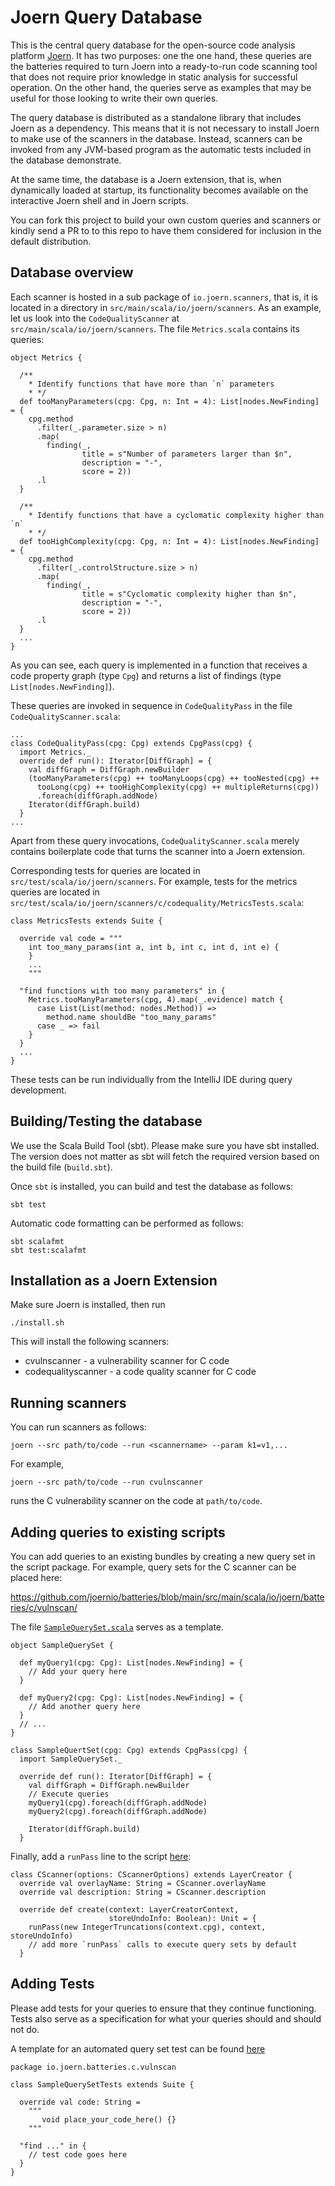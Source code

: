 # Joern Query Database

This is the central query database for the open-source code analysis
platform [Joern](https://github.com/ShiftLeftSecurity/joern). It has
two purposes: one the one hand, these queries are the batteries
required to turn Joern into a ready-to-run code scanning tool that
does not require prior knowledge in static analysis for successful
operation. On the other hand, the queries serve as examples that may
be useful for those looking to write their own queries.

The query database is distributed as a standalone library that
includes Joern as a dependency. This means that it is not necessary to
install Joern to make use of the scanners in the database. Instead,
scanners can be invoked from any JVM-based program as the automatic
tests included in the database demonstrate.

At the same time, the database is a Joern extension, that is, when
dynamically loaded at startup, its functionality becomes available on
the interactive Joern shell and in Joern scripts.

You can fork this project to build your own custom queries and
scanners or kindly send a PR to to this repo to have them considered
for inclusion in the default distribution.

## Database overview

Each scanner is hosted in a sub package of `io.joern.scanners`, that
is, it is located in a directory in
`src/main/scala/io/joern/scanners`. As an example, let us look into
the `CodeQualityScanner` at `src/main/scala/io/joern/scanners`. The
file `Metrics.scala` contains its queries:


```
object Metrics {

  /**
    * Identify functions that have more than `n` parameters
    * */
  def tooManyParameters(cpg: Cpg, n: Int = 4): List[nodes.NewFinding] = {
    cpg.method
      .filter(_.parameter.size > n)
      .map(
        finding(_,
                title = s"Number of parameters larger than $n",
                description = "-",
                score = 2))
      .l
  }

  /**
    * Identify functions that have a cyclomatic complexity higher than `n`
    * */
  def tooHighComplexity(cpg: Cpg, n: Int = 4): List[nodes.NewFinding] = {
    cpg.method
      .filter(_.controlStructure.size > n)
      .map(
        finding(_,
                title = s"Cyclomatic complexity higher than $n",
                description = "-",
                score = 2))
      .l
  }
  ...
}
```

As you can see, each query is implemented in a function that receives
a code property graph (type `Cpg`) and returns a list of findings
(type `List[nodes.NewFinding]`).

These queries are invoked in sequence in `CodeQualityPass` in the file
`CodeQualityScanner.scala`:

```
...
class CodeQualityPass(cpg: Cpg) extends CpgPass(cpg) {
  import Metrics._
  override def run(): Iterator[DiffGraph] = {
    val diffGraph = DiffGraph.newBuilder
    (tooManyParameters(cpg) ++ tooManyLoops(cpg) ++ tooNested(cpg) ++
      tooLong(cpg) ++ tooHighComplexity(cpg) ++ multipleReturns(cpg))
      .foreach(diffGraph.addNode)
    Iterator(diffGraph.build)
  }
...
```
Apart from these query invocations, `CodeQualityScanner.scala` merely
contains boilerplate code that turns the scanner into a Joern extension.

Corresponding tests for queries are located in
`src/test/scala/io/joern/scanners`. For example, tests for the metrics
queries are located in
`src/test/scala/io/joern/scanners/c/codequality/MetricsTests.scala`:

```
class MetricsTests extends Suite {

  override val code = """
    int too_many_params(int a, int b, int c, int d, int e) {
    }
	...
	"""

  "find functions with too many parameters" in {
    Metrics.tooManyParameters(cpg, 4).map(_.evidence) match {
      case List(List(method: nodes.Method)) =>
        method.name shouldBe "too_many_params"
      case _ => fail
    }
  }
  ...
}
```

These tests can be run individually from the IntelliJ IDE during query
development.

## Building/Testing the database

We use the Scala Build Tool (sbt). Please make sure you have sbt
installed. The version does not matter as sbt will fetch the required
version based on the build file (`build.sbt`).

Once `sbt` is installed, you can build and test the database as
follows:

```
sbt test
```

Automatic code formatting can be performed as follows:

```
sbt scalafmt
sbt test:scalafmt
```

## Installation as a Joern Extension

Make sure Joern is installed, then run

```
./install.sh
```

This will install the following scanners:

* cvulnscanner - a vulnerability scanner for C code
* codequalityscanner - a code quality scanner for C code

## Running scanners

You can run scanners as follows:

```
joern --src path/to/code --run <scannername> --param k1=v1,...
```

For example,

```
joern --src path/to/code --run cvulnscanner
```

runs the C vulnerability scanner on the code at `path/to/code`.

## Adding queries to existing scripts

You can add queries to an existing bundles by creating a new query set
in the script package. For example, query sets for the C scanner can
be placed here:

https://github.com/joernio/batteries/blob/main/src/main/scala/io/joern/batteries/c/vulnscan/

The file [`SampleQuerySet.scala`](https://github.com/joernio/batteries/blob/main/src/main/scala/io/joern/batteries/c/vulnscan/SampleQuerySet.scala) serves as a template.

```
object SampleQuerySet {

  def myQuery1(cpg: Cpg): List[nodes.NewFinding] = {
    // Add your query here
  }

  def myQuery2(cpg: Cpg): List[nodes.NewFinding] = {
    // Add another query here
  }
  // ...
}

class SampleQuertSet(cpg: Cpg) extends CpgPass(cpg) {
  import SampleQuerySet._

  override def run(): Iterator[DiffGraph] = {
    val diffGraph = DiffGraph.newBuilder
    // Execute queries
    myQuery1(cpg).foreach(diffGraph.addNode)
    myQuery2(cpg).foreach(diffGraph.addNode)

    Iterator(diffGraph.build)
  }
```

Finally, add
a `runPass` line to the script [here](https://github.com/joernio/batteries/blob/main/src/main/scala/io/joern/batteries/c/vulnscan/CScanner.scala#L23):

```
class CScanner(options: CScannerOptions) extends LayerCreator {
  override val overlayName: String = CScanner.overlayName
  override val description: String = CScanner.description

  override def create(context: LayerCreatorContext,
                      storeUndoInfo: Boolean): Unit = {
    runPass(new IntegerTruncations(context.cpg), context, storeUndoInfo)
    // add more `runPass` calls to execute query sets by default
  }
```

## Adding Tests

Please add tests for your queries to ensure that they continue functioning.
Tests also serve as a specification for what your queries should and should not do.

A template for an automated query set test can be found [here](https://github.com/joernio/batteries/blob/main/src/test/scala/io/joern/batteries/c/vulnscan/SampleQuerySetTests.scala)

```
package io.joern.batteries.c.vulnscan

class SampleQuerySetTests extends Suite {

  override val code: String =
    """
       void place_your_code_here() {}
    """

  "find ..." in {
    // test code goes here
  }
}
```
